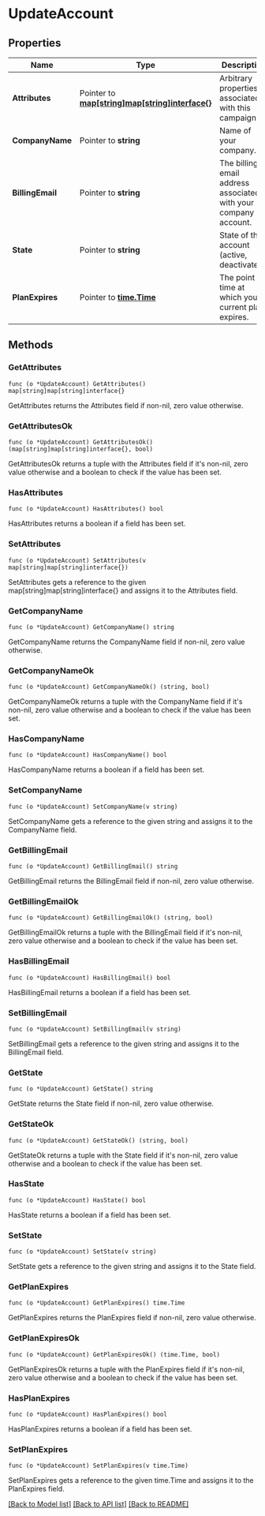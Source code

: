 # UpdateAccount

## Properties

Name | Type | Description | Notes
------------ | ------------- | ------------- | -------------
**Attributes** | Pointer to [**map[string]map[string]interface{}**](map[string]interface{}.md) | Arbitrary properties associated with this campaign. | [optional] 
**CompanyName** | Pointer to **string** | Name of your company. | 
**BillingEmail** | Pointer to **string** | The billing email address associated with your company account. | 
**State** | Pointer to **string** | State of the account (active, deactivated). | [optional] 
**PlanExpires** | Pointer to [**time.Time**](time.Time.md) | The point in time at which your current plan expires. | [optional] 

## Methods

### GetAttributes

`func (o *UpdateAccount) GetAttributes() map[string]map[string]interface{}`

GetAttributes returns the Attributes field if non-nil, zero value otherwise.

### GetAttributesOk

`func (o *UpdateAccount) GetAttributesOk() (map[string]map[string]interface{}, bool)`

GetAttributesOk returns a tuple with the Attributes field if it's non-nil, zero value otherwise
and a boolean to check if the value has been set.

### HasAttributes

`func (o *UpdateAccount) HasAttributes() bool`

HasAttributes returns a boolean if a field has been set.

### SetAttributes

`func (o *UpdateAccount) SetAttributes(v map[string]map[string]interface{})`

SetAttributes gets a reference to the given map[string]map[string]interface{} and assigns it to the Attributes field.

### GetCompanyName

`func (o *UpdateAccount) GetCompanyName() string`

GetCompanyName returns the CompanyName field if non-nil, zero value otherwise.

### GetCompanyNameOk

`func (o *UpdateAccount) GetCompanyNameOk() (string, bool)`

GetCompanyNameOk returns a tuple with the CompanyName field if it's non-nil, zero value otherwise
and a boolean to check if the value has been set.

### HasCompanyName

`func (o *UpdateAccount) HasCompanyName() bool`

HasCompanyName returns a boolean if a field has been set.

### SetCompanyName

`func (o *UpdateAccount) SetCompanyName(v string)`

SetCompanyName gets a reference to the given string and assigns it to the CompanyName field.

### GetBillingEmail

`func (o *UpdateAccount) GetBillingEmail() string`

GetBillingEmail returns the BillingEmail field if non-nil, zero value otherwise.

### GetBillingEmailOk

`func (o *UpdateAccount) GetBillingEmailOk() (string, bool)`

GetBillingEmailOk returns a tuple with the BillingEmail field if it's non-nil, zero value otherwise
and a boolean to check if the value has been set.

### HasBillingEmail

`func (o *UpdateAccount) HasBillingEmail() bool`

HasBillingEmail returns a boolean if a field has been set.

### SetBillingEmail

`func (o *UpdateAccount) SetBillingEmail(v string)`

SetBillingEmail gets a reference to the given string and assigns it to the BillingEmail field.

### GetState

`func (o *UpdateAccount) GetState() string`

GetState returns the State field if non-nil, zero value otherwise.

### GetStateOk

`func (o *UpdateAccount) GetStateOk() (string, bool)`

GetStateOk returns a tuple with the State field if it's non-nil, zero value otherwise
and a boolean to check if the value has been set.

### HasState

`func (o *UpdateAccount) HasState() bool`

HasState returns a boolean if a field has been set.

### SetState

`func (o *UpdateAccount) SetState(v string)`

SetState gets a reference to the given string and assigns it to the State field.

### GetPlanExpires

`func (o *UpdateAccount) GetPlanExpires() time.Time`

GetPlanExpires returns the PlanExpires field if non-nil, zero value otherwise.

### GetPlanExpiresOk

`func (o *UpdateAccount) GetPlanExpiresOk() (time.Time, bool)`

GetPlanExpiresOk returns a tuple with the PlanExpires field if it's non-nil, zero value otherwise
and a boolean to check if the value has been set.

### HasPlanExpires

`func (o *UpdateAccount) HasPlanExpires() bool`

HasPlanExpires returns a boolean if a field has been set.

### SetPlanExpires

`func (o *UpdateAccount) SetPlanExpires(v time.Time)`

SetPlanExpires gets a reference to the given time.Time and assigns it to the PlanExpires field.


[[Back to Model list]](../README.md#documentation-for-models) [[Back to API list]](../README.md#documentation-for-api-endpoints) [[Back to README]](../README.md)


